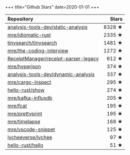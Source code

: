 +++
title="Github Stars"
date=2020-01-01
+++

| Repository | Stars |
| :--------- | ----: |
| [analysis-tools-dev/static-analysis](https://github.com/analysis-tools-dev/static-analysis) | 8328 ★ |
| [mre/idiomatic-rust](https://github.com/mre/idiomatic-rust) | 2335 ★ |
| [tinysearch/tinysearch](https://github.com/tinysearch/tinysearch) | 1481 ★ |
| [mre/the-coding-interview](https://github.com/mre/the-coding-interview) | 1272 ★ |
| [ReceiptManager/receipt-parser-legacy](https://github.com/ReceiptManager/receipt-parser-legacy) | 612 ★ |
| [mre/hyperjson](https://github.com/mre/hyperjson) | 374 ★ |
| [analysis-tools-dev/dynamic-analysis](https://github.com/analysis-tools-dev/dynamic-analysis) | 337 ★ |
| [mre/cargo-inspect](https://github.com/mre/cargo-inspect) | 295 ★ |
| [hello-rust/show](https://github.com/hello-rust/show) | 274 ★ |
| [mre/kafka-influxdb](https://github.com/mre/kafka-influxdb) | 205 ★ |
| [mre/fcat](https://github.com/mre/fcat) | 195 ★ |
| [mre/prettyprint](https://github.com/mre/prettyprint) | 195 ★ |
| [mre/timelapse](https://github.com/mre/timelapse) | 168 ★ |
| [mre/vscode-snippet](https://github.com/mre/vscode-snippet) | 125 ★ |
| [lycheeverse/lychee](https://github.com/lycheeverse/lychee) | 97 ★ |
| [hello-rust/hello](https://github.com/hello-rust/hello) | 51 ★ |

